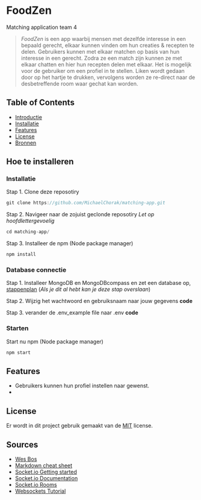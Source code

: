 # FoodZen
Matching application team 4

> *FoodZen* is een app waarbij mensen met dezelfde interesse in een bepaald gerecht, elkaar kunnen vinden om hun creaties & recepten te delen. 
> Gebruikers kunnen met elkaar matchen op basis van hun interesse in een gerecht. Zodra ze
> een match zijn kunnen ze met elkaar chatten en hier hun recepten delen met elkaar. Het is mogelijk voor de gebruiker om een profiel in te stellen.
> Liken wordt gedaan door op het hartje te drukken, vervolgens worden ze re-direct naar de desbetreffende room waar gechat kan worden.

## Table of Contents

* [Introductie](https://github.com/MichaelChorak/matching-app#foodzen)
* [Installatie](https://github.com/MichaelChorak/matching-app)
* [Features](https://github.com/MichaelChorak/matching-app)
* [License](https://github.com/MichaelChorak/matching-app)
* [Bronnen](https://github.com/MichaelChorak/matching-app)

## Hoe te installeren

### Installatie

Stap 1. Clone deze reposotiry
```js
git clone https://github.com/MichaelChorak/matching-app.git
```
Stap 2. Navigeer naar de zojuist geclonde reposotiry *Let op hoofdlettergevoelig*
```js
cd matching-app/
```
Stap 3. Installeer de npm (Node package manager)
```js
npm install
```

### Database connectie
Stap 1. Installeer MongoDB en MongoDBcompass en zet een database op, [stappenplan](https://docs.atlas.mongodb.com/getting-started/) (*Als je dit al hebt kan je deze stap overslaan*)

Stap 2.
Wijzig het wachtwoord en gebruiksnaam naar jouw gegevens
**code**
  
Stap 3.
verander de .env_example file naar .env
**code**

### Starten

Start nu npm (Node package manager)
```js
npm start
```

## Features

- Gebruikers kunnen hun profiel instellen naar gewenst. 
- 

## License

Er wordt in dit project gebruik gemaakt van de [MIT](https://github.com/MichaelChorak/matching-app/blob/main/LICENSE) license.

## Sources

* [Wes Bos](https://www.youtube.com/watch?v=Je5w18nn-e8&list=PLu8EoSxDXHP7v7K5nZSMo9XWidbJ_Bns3)
* [Markdown cheat sheet](https://github.com/adam-p/markdown-here/wiki/Markdown-Cheatsheet)
* [Socket.io Getting started](https://socket.io/get-started/)
* [Socket.io Documentation](https://socket.io/docs/v4)
* [Socket.io Rooms](https://www.youtube.com/watch?v=jD7FnbI76Hg)
* [Websockets Tutorial](https://www.youtube.com/watch?v=vQjiN8Qgs3c)
